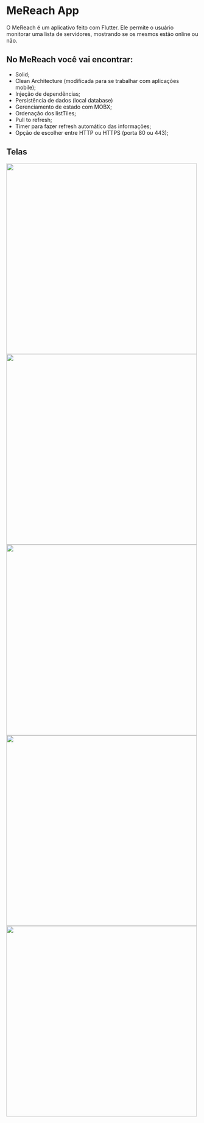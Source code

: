 # MeReach App

O MeReach é um aplicativo feito com Flutter. Ele permite o usuário monitorar uma lista de servidores, mostrando se os mesmos estão online ou não.

## No MeReach você vai encontrar:

* Solid;
* Clean Architecture (modificada para se trabalhar com aplicações mobile);
* Injeção de dependências;
* Persistência de dados (local database)
* Gerenciamento de estado com MOBX;
* Ordenação dos listTiles;
* Pull to refresh;
* Timer para fazer refresh automático das informações;
* Opção de escolher entre HTTP ou HTTPS (porta 80 ou 443);

## Telas
<p float="left">
  <img src="https://user-images.githubusercontent.com/38634046/94114010-21564f80-fe1e-11ea-9863-54303bddb64d.gif" height="500">
  <img src="https://user-images.githubusercontent.com/38634046/94114054-2f0bd500-fe1e-11ea-8f01-a237cc56c945.gif" height="500">
  <img src="https://user-images.githubusercontent.com/38634046/94114090-3f23b480-fe1e-11ea-8a9a-733a034cbe1b.gif" height="500">
  <img src="https://user-images.githubusercontent.com/38634046/94114347-9cb80100-fe1e-11ea-9554-e86c52e62b6d.gif" height="500">
  <img src="https://user-images.githubusercontent.com/38634046/94114806-37184480-fe1f-11ea-8185-d74741bfc02b.gif" height="500">
</p>
